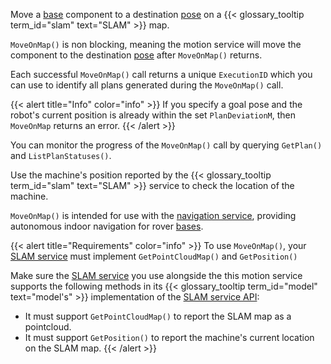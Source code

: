 Move a [base](/components/base/) component to a destination [pose](/internals/orientation-vector/) on a {{< glossary_tooltip term_id="slam" text="SLAM" >}} map.

`MoveOnMap()` is non blocking, meaning the motion service will move the component to the destination [pose](/internals/orientation-vector/) after `MoveOnMap()` returns.

Each successful `MoveOnMap()` call returns a unique `ExecutionID` which you can use to identify all plans generated during the `MoveOnMap()` call.

{{< alert title="Info" color="info" >}}
If you specify a goal pose and the robot's current position is already within the set `PlanDeviationM`, then `MoveOnMap` returns an error.
{{< /alert >}}

You can monitor the progress of the `MoveOnMap()` call by querying `GetPlan()` and `ListPlanStatuses()`.

Use the machine's position reported by the {{< glossary_tooltip term_id="slam" text="SLAM" >}} service to check the location of the machine.

`MoveOnMap()` is intended for use with the [navigation service](/services/navigation/), providing autonomous indoor navigation for rover [bases](/components/base/).

{{< alert title="Requirements" color="info" >}}
To use `MoveOnMap()`, your [SLAM service](/services/slam/) must implement `GetPointCloudMap()` and `GetPosition()`

Make sure the [SLAM service](/services/slam/) you use alongside the this motion service supports the following methods in its {{< glossary_tooltip term_id="model" text="model's" >}} implementation of the [SLAM service API](/appendix/apis/services/slam/):

- It must support `GetPointCloudMap()` to report the SLAM map as a pointcloud.
- It must support `GetPosition()` to report the machine's current location on the SLAM map.
  {{< /alert >}}
